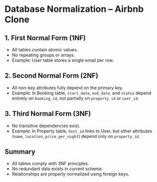 # Database Normalization – Airbnb Clone

## 1. First Normal Form (1NF)
- All tables contain atomic values.  
- No repeating groups or arrays.  
- Example: User table stores a single email per row.

## 2. Second Normal Form (2NF)
- All non-key attributes fully depend on the primary key.  
- Example: In Booking table, `start_date`, `end_date`, and `status` depend entirely on `booking_id`, not partially on `property_id` or `user_id`.

## 3. Third Normal Form (3NF)
- No transitive dependencies exist.  
- Example: In Property table, `host_id` links to User, but other attributes (`name`, `location`, `price_per_night`) depend only on `property_id`.

## Summary
- All tables comply with 3NF principles.  
- No redundant data exists in current schema.  
- Relationships are properly normalized using foreign keys.
